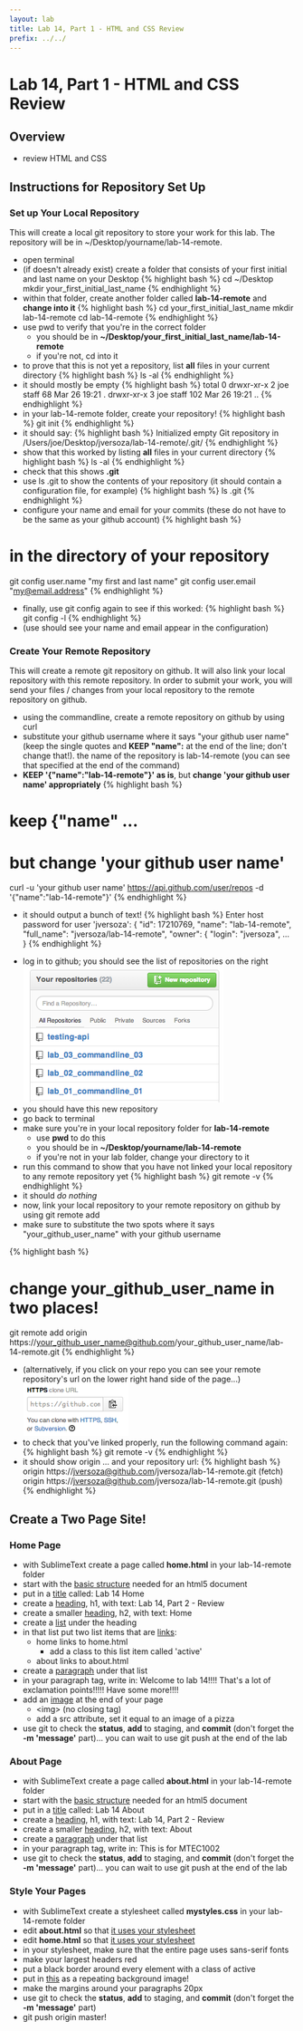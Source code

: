 ```yaml
---
layout: lab
title: Lab 14, Part 1 - HTML and CSS Review
prefix: ../../
---
```

# Lab 14, Part 1 - HTML and CSS Review

## Overview

* review HTML and CSS

## Instructions for Repository Set Up

### Set up Your Local Repository

This will create a local git repository to store your work for this lab.  The repository will be in ~/Desktop/yourname/lab-14-remote.

* open terminal
* (if doesn't already exist) create a folder that consists of your first initial and last name on your Desktop
{% highlight bash %}
cd ~/Desktop
mkdir your_first_initial_last_name
{% endhighlight %}
* within that folder, create another folder called __lab-14-remote__ and __change into it__
{% highlight bash %}
cd your_first_initial_last_name
mkdir lab-14-remote
cd lab-14-remote
{% endhighlight %}
* use pwd to verify that you're in the correct folder
	* you should be in __~/Desktop/your_first_initial_last_name/lab-14-remote__
	* if you're not, cd into it
* to prove that this is not yet a repository, list __all__ files in your current directory 
{% highlight bash %}
ls -al
{% endhighlight %}
* it should mostly be empty
{% highlight bash %}
total 0
drwxr-xr-x  2 joe  staff   68 Mar 26 19:21 .
drwxr-xr-x  3 joe  staff  102 Mar 26 19:21 ..
{% endhighlight %}
* in your lab-14-remote folder, create your repository!
{% highlight bash %}
git init
{% endhighlight %}
* it should say:
{% highlight bash %}
Initialized empty Git repository in /Users/joe/Desktop/jversoza/lab-14-remote/.git/
{% endhighlight %}
* show that this worked by listing __all__ files in your current directory
{% highlight bash %}
ls -al
{% endhighlight %}
* check that this shows __.git__ 
* use ls .git to show the contents of your repository (it should contain a configuration file, for example)
{% highlight bash %}
ls .git
{% endhighlight %}
* configure your name and email for your commits (these do not have to be the same as your github account)
{% highlight bash %}
# in the directory of your repository
git config user.name  "my first and last name"
git config user.email "my@email.address"
{% endhighlight %}
* finally, use git config again to see if this worked:
{% highlight bash %}
git config -l
{% endhighlight %}
* (use should see your name and email appear in the configuration)

### Create Your Remote Repository

This will create a remote git repository on github.  It will also link your local repository with this remote repository.  In order to submit your work, you will send your files / changes from your local repository to the remote repository on github.

* using the commandline, create a remote repository on github by using curl
* substitute your github username where it says "your github user name" (keep the single quotes and __KEEP "name":__ at the end of the line; don't change that!).  the name of the repository is lab-14-remote (you can see that specified at the end of the command)
* __KEEP '{"name":"lab-14-remote"}' as is__, but __change 'your github user name' appropriately__
{% highlight bash %}
# keep {"name" ...
# but change 'your github user name'
curl -u 'your github user name' https://api.github.com/user/repos -d '{"name":"lab-14-remote"}'
{% endhighlight %}
* it should output a bunch of text!
{% highlight bash %}
Enter host password for user 'jversoza':
{
  "id": 17210769,
  "name": "lab-14-remote",
  "full_name": "jversoza/lab-14-remote",
  "owner": {
    "login": "jversoza",
	...
}
{% endhighlight %}
<!--_-->
* log in to github; you should see the list of repositories on the right	
![Repository List](../../resources/img/repos-screen.png)
* you should have this new repository
* go back to terminal
* make sure you're in your local repository folder for __lab-14-remote__
	* use __pwd__ to do this
	* you should be in __~/Desktop/yourname/lab-14-remote__
	* if you're not in your lab folder, change your directory to it
* run this command to show that you have not linked your local repository to any remote repository yet
{% highlight bash %}
git remote -v
{% endhighlight %}
* it should _do nothing_
* now, link your local repository to your remote repository on github by using git remote add 
* make sure to substitute the two spots where it says "your_github_user_name" with your github username
<!--_-->
{% highlight bash %}
# change your_github_user_name in two places!
git remote add origin https://your_github_user_name@github.com/your_github_user_name/lab-14-remote.git 
{% endhighlight %}
* (alternatively, if you click on your repo you can see your remote repository's url on the lower right hand side of the page...)
![Repository List](../../resources/img/repos-url.png)
* to check that you've linked properly, run the following command again:
{% highlight bash %}
git remote -v
{% endhighlight %}
* it should show origin ... and your repository url:
{% highlight bash %}
origin	https://jversoza@github.com/jversoza/lab-14-remote.git (fetch)
origin	https://jversoza@github.com/jversoza/lab-14-remote.git (push)
{% endhighlight %}




## Create a Two Page Site!

### Home Page

* with SublimeText create a page called __home.html__ in your lab-14-remote folder
* start with the [basic structure](http://www.htmldog.com/guides/html/beginner/tags/) needed for an html5 document
* put in a [title](http://www.htmldog.com/guides/html/beginner/titles/) called: Lab 14 Home
* create a [heading](http://www.htmldog.com/guides/html/beginner/headings/), h1, with text: Lab 14, Part 2 - Review
* create a smaller [heading](http://www.htmldog.com/guides/html/beginner/headings/), h2, with text: Home
* create a [list](http://www.htmldog.com/guides/html/beginner/lists/) under the heading
* in that list put two list items that are [links](http://www.htmldog.com/guides/html/beginner/links/):
	* home links to home.html
		* add a class to this list item called 'active'
	* about links to about.html
* create a [paragraph](http://www.htmldog.com/guides/html/beginner/paragraphs/) under that list
* in your paragraph tag, write in: Welcome to lab 14!!!!  That's a lot of exclamation points!!!!!  Have some more!!!!
* add an [image](http://www.htmldog.com/guides/html/beginner/images/) at the end of your page
	* &lt;img&gt; (no closing tag)
	* add a src attribute, set it equal to an image of a pizza
* use git to check the __status__, __add__ to staging, and __commit__ (don't forget the __-m 'message'__ part)... you can wait to use git push at the end of the lab


### About Page

* with SublimeText create a page called __about.html__ in your lab-14-remote folder
* start with the [basic structure](http://www.htmldog.com/guides/html/beginner/tags/) needed for an html5 document
* put in a [title](http://www.htmldog.com/guides/html/beginner/titles/) called: Lab 14 About
* create a [heading](http://www.htmldog.com/guides/html/beginner/headings/), h1, with text: Lab 14, Part 2 - Review
* create a smaller [heading](http://www.htmldog.com/guides/html/beginner/headings/), h2, with text: About
* create a [paragraph](http://www.htmldog.com/guides/html/beginner/paragraphs/) under that list
* in your paragraph tag, write in: This is for MTEC1002
* use git to check the __status__, __add__ to staging, and __commit__ (don't forget the __-m 'message'__ part)... you can wait to use git push at the end of the lab

### Style Your Pages

* with SublimeText create a stylesheet called __mystyles.css__ in your lab-14-remote folder
* edit __about.html__ so that [it uses your stylesheet](http://www.htmldog.com/guides/css/beginner/applyingcss/)
* edit __home.html__ so that [it uses your stylesheet](http://www.htmldog.com/guides/css/beginner/applyingcss/)
* in your stylesheet, make sure that the entire page uses sans-serif fonts
* make your largest headers red
* put a black border around every element with a class of active
* put in [this](http://images.wikia.com/adventuretimewithfinnandjake/images/3/3a/S1e1_flip_out.png) as a repeating background image!
* make the margins around your paragraphs 20px
* use git to check the __status__, __add__ to staging, and __commit__ (don't forget the __-m 'message'__ part)
* git push origin master!


